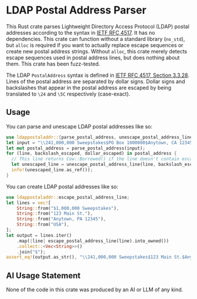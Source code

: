 # LDAP Postal Address Parser

This Rust crate parses Lightweight Directory Access Protocol (LDAP) postal
addresses according to the syntax in
[IETF RFC 4517](https://datatracker.ietf.org/doc/html/rfc4517#section-3.3.28).
It has no dependencies. This crate can function without a standard library
(`no_std`), but `alloc` is required if you want to actually replace escape
sequences or create new postal address strings. Without `alloc`, this crate
merely detects escape sequences used in postal address lines, but does nothing
about them. This crate has been fuzz-tested.

The LDAP `PostalAddress` syntax is defined in
[IETF RFC 4517, Section 3.3.28](https://datatracker.ietf.org/doc/html/rfc4517#section-3.3.28).
Lines of the postal address are separated by dollar signs. Dollar signs and
backslashes that appear in the postal address are escaped by being translated to
`\24` and `\5C` respectively (case-exact).

## Usage

You can parse and unescape LDAP postal addresses like so:

```rust
use ldappostaladdr::{parse_postal_address, unescape_postal_address_line};
let input = "\\241,000,000 Sweepstakes$PO Box 1000000$Anytown, CA 12345$USA";
let mut postal_address = parse_postal_address(input);
for (line, backslash_escaped, dollar_escaped) in postal_address {
  // This line returns Cow::Borrowed() if the line doesn't contain escape sequences.
  let unescaped_line = unescape_postal_address_line(line, backslash_escaped, dollar_escaped);
  info!(unescaped_line.as_ref());
}
```

You can create LDAP postal addresses like so:

```rust
use ldappostaladdr::escape_postal_address_line;
let lines = vec![
    String::from("$1,000,000 Sweepstakes"),
    String::from("123 Main St."),
    String::from("Anytown, PA 12345"),
    String::from("USA"),
];
let output = lines.iter()
    .map(|line| escape_postal_address_line(line).into_owned())
    .collect::<Vec<String>>()
    .join("$");
assert_eq!(output.as_str(), "\\241,000,000 Sweepstakes$123 Main St.$Anytown, PA 12345$USA");
```

## AI Usage Statement

None of the code in this crate was produced by an AI or LLM of any kind.
